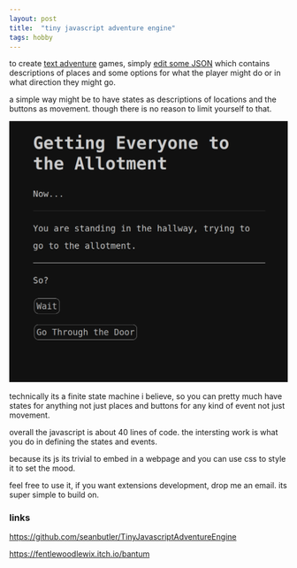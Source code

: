 ```yaml
---
layout: post
title:  "tiny javascript adventure engine"
tags: hobby
---
```


to create [text adventure](https://fentlewoodlewix.itch.io/bantum) games, simply [edit some JSON](https://github.com/seanbutler/TinyJavascriptAdventureEngine/blob/master/SimpleAdventureGame/gamedata.js) which contains descriptions of places and some options for what the player might do or in what direction they might go. 

<!--more-->

a simple way might be to have states as descriptions of locations and the buttons as movement. though there is no reason to limit yourself to that.

![](/images/tiny-js-advent-eng-01.png)

technically its a finite state machine i believe, so you can pretty much have states for anything not just places and buttons for any kind of event not just movement. 

overall the javascript is about 40 lines of code. the intersting work is what you do in defining the states and events. 

because its js its trivial to embed in a webpage and you can use css to style it to set the mood.

feel free to use it, if you want extensions development, drop me an email. its super simple to build on.

###  links

https://github.com/seanbutler/TinyJavascriptAdventureEngine

https://fentlewoodlewix.itch.io/bantum


